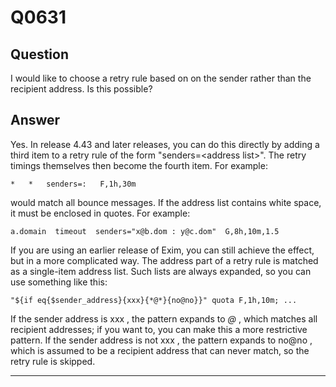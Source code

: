 Q0631
=====

Question
--------

I would like to choose a retry rule based on on the sender rather than
the recipient address. Is this possible?

Answer
------

Yes. In release 4.43 and later releases, you can do this directly by
adding a third item to a retry rule of the form "senders=\<address
list\>". The retry timings themselves then become the fourth item. For
example:

    *   *   senders=:   F,1h,30m

would match all bounce messages. If the address list contains white
space, it must be enclosed in quotes. For example:

    a.domain  timeout  senders="x@b.dom : y@c.dom"  G,8h,10m,1.5

If you are using an earlier release of Exim, you can still achieve the
effect, but in a more complicated way. The address part of a retry rule
is matched as a single-item address list. Such lists are always
expanded, so you can use something like this:

    "${if eq{$sender_address}{xxx}{*@*}{no@no}}" quota F,1h,10m; ...

If the sender address is  xxx , the pattern expands to  *@* , which matches all recipient addresses; if you want to, you can make this a more restrictive pattern. If the sender address is not  xxx , the pattern expands to  no@no , which is assumed to be a recipient address that can never match, so
the retry rule is skipped.

* * * * *
